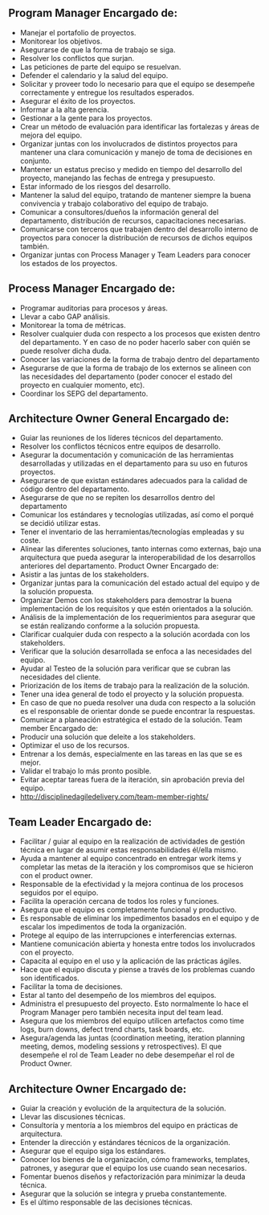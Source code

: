 ## Program Manager Encargado de: 
* Manejar el portafolio de proyectos. 
* Monitorear los objetivos. 
* Asegurarse de que la forma de trabajo se siga. 
* Resolver los conflictos que surjan. 
* Las peticiones de parte del equipo se resuelvan. 
* Defender el calendario y la salud del equipo. 
* Solicitar y proveer todo lo necesario para que el equipo se desempeñe correctamente y entregue los resultados esperados. 
* Asegurar el éxito de los proyectos. 
* Informar a la alta gerencia. 
* Gestionar a la gente para los proyectos. 
* Crear un método de evaluación para identificar las fortalezas y áreas de mejora del equipo. 
* Organizar juntas con los involucrados de distintos proyectos para mantener una clara comunicación y manejo de toma de decisiones en conjunto. 
* Mantener un estatus preciso y medido en tiempo del desarrollo del proyecto, manejando las fechas de entrega y presupuesto. 
* Estar informado de los riesgos del desarrollo. 
* Mantener la salud del equipo, tratando de mantener siempre la buena convivencia y trabajo colaborativo del equipo de trabajo. 
* Comunicar a consultores/dueños la información general del departamento, distribución de recursos, capacitaciones necesarias. 
* Comunicarse con terceros que trabajen dentro del desarrollo interno de proyectos para conocer la distribución de recursos de dichos equipos también. 
* Organizar juntas con Process Manager y Team Leaders para conocer los estados de los proyectos. 

## Process Manager Encargado de: 
* Programar auditorias para procesos y áreas. 
* Llevar a cabo GAP análisis. 
* Monitorear la toma de métricas. 
* Resolver cualquier duda con respecto a los procesos que existen dentro del departamento. Y en caso de no poder hacerlo saber con quién se puede resolver dicha duda. 
* Conocer las variaciones de la forma de trabajo dentro del departamento 
* Asegurarse de que la forma de trabajo de los externos se alineen con las necesidades del departamento (poder conocer el estado del proyecto en cualquier momento, etc). 
* Coordinar los SEPG del departamento. 

## Architecture Owner General Encargado de: 
* Guiar las reuniones de los líderes técnicos del departamento. 
* Resolver los conflictos técnicos entre equipos de desarrollo. 
* Asegurar la documentación y comunicación de las herramientas desarrolladas y utilizadas en el departamento para su uso en futuros proyectos. 
* Asegurarse de que existan estándares adecuados para la calidad de código dentro del departamento. 
* Asegurarse de que no se repiten los desarrollos dentro del departamento 
* Comunicar los estándares y tecnologías utilizadas, así como el porqué se decidió utilizar estas. 
* Tener el inventario de las herramientas/tecnologías empleadas y su coste. 
* Alinear las diferentes soluciones, tanto internas como externas, bajo una arquitectura que pueda asegurar la interoperabilidad de los desarrollos anteriores del departamento. 
Product Owner Encargado de: 
* Asistir a las juntas de los stakeholders. 
* Organizar juntas para la comunicación del estado actual del equipo y de la solución propuesta. 
* Organizar Demos con los stakeholders para demostrar la buena implementación de los requisitos y que estén orientados a la solución. 
* Análisis de la implementación de los requerimientos para asegurar que se están realizando conforme a la solución propuesta. 
* Clarificar cualquier duda con respecto a la solución acordada con los stakeholders. 
* Verificar que la solución desarrollada se enfoca a las necesidades del equipo. 
* Ayudar al Testeo de la solución para verificar que se cubran las necesidades del cliente. 
* Priorización de los ítems de trabajo para la realización de la solución. 
* Tener una idea general de todo el proyecto y la solución propuesta. 
* En caso de que no pueda resolver una duda con respecto a la solución es el responsable de orientar donde se puede encontrar la respuestas. 
* Comunicar a planeación estratégica el estado de la solución. 
Team member Encargado de: 
* Producir una solución que deleite a los stakeholders. 
* Optimizar el uso de los recursos. 
* Entrenar a los demás, especialmente en las tareas en las que se es mejor. 
* Validar el trabajo lo más pronto posible. 
* Evitar aceptar tareas fuera de la iteración, sin aprobación previa del equipo. 
* http://disciplinedagiledelivery.com/team-member-rights/ 

## Team Leader Encargado de: 
* Facilitar / guiar al equipo en la realización de actividades de gestión técnica en lugar de asumir estas responsabilidades él/ella mismo. 
* Ayuda a mantener al equipo concentrado en entregar work items y completar las metas de la iteración y los compromisos que se hicieron con el product owner. 
* Responsable de la efectividad y la mejora continua de los procesos seguidos por el equipo. 
* Facilita la operación cercana de todos los roles y funciones. 
* Asegura que el equipo es completamente funcional y productivo. 
* Es responsable de eliminar los impedimentos basados en el equipo y de escalar los impedimentos de toda la organización. 
* Protege al equipo de las interrupciones e interferencias externas. 
* Mantiene comunicación abierta y honesta entre todos los involucrados con el proyecto. 
* Capacita al equipo en el uso y la aplicación de las prácticas ágiles. 
* Hace que el equipo discuta y piense a través de los problemas cuando son identificados. 
* Facilitar la toma de decisiones. 
* Estar al tanto del desempeño de los miembros del equipos. 
* Administra el presupuesto del proyecto. Esto normalmente lo hace el Program Manager pero también necesita input del team lead. 
* Asegura que los miembros del equipo utilicen artefactos como time logs, burn downs, defect trend charts, task boards, etc. 
* Asegura/agenda las juntas (coordination meeting, iteration planning meeting, demos, modeling sessions y retrospectives). El que desempeñe el rol de Team Leader no debe desempeñar el rol de Product Owner. 

## Architecture Owner Encargado de: 
* Guiar la creación y evolución de la arquitectura de la solución. 
* Llevar las discusiones técnicas. 
* Consultoría y mentoría a los miembros del equipo en prácticas de arquitectura. 
* Entender la dirección y estándares técnicos de la organización. 
* Asegurar que el equipo siga los estándares. 
* Conocer los bienes de la organización, cómo frameworks, templates, patrones, y asegurar que el equipo los use cuando sean necesarios. 
* Fomentar buenos diseños y refactorización para minimizar la deuda técnica. 
* Asegurar que la solución se integra y prueba constantemente. 
* Es el último responsable de las decisiones técnicas. 
